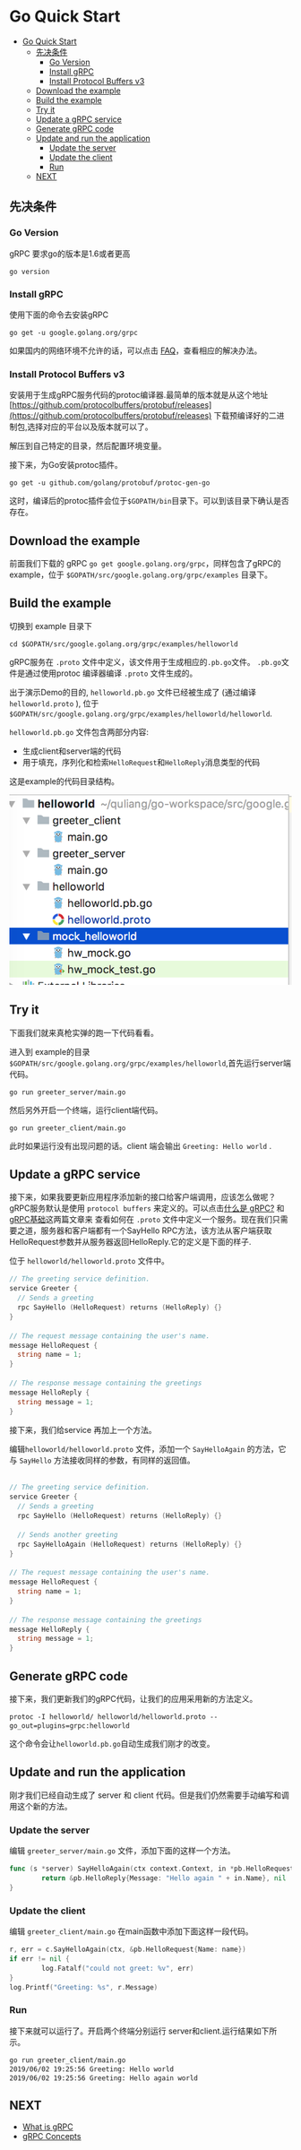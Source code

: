 # Go Quick Start
<!-- TOC -->

- [Go Quick Start](#go-quick-start)
  - [先决条件](#%E5%85%88%E5%86%B3%E6%9D%A1%E4%BB%B6)
    - [Go Version](#go-version)
    - [Install gRPC](#install-grpc)
    - [Install Protocol Buffers v3](#install-protocol-buffers-v3)
  - [Download the example](#download-the-example)
  - [Build the example](#build-the-example)
  - [Try it](#try-it)
  - [Update a gRPC service](#update-a-grpc-service)
  - [Generate gRPC code](#generate-grpc-code)
  - [Update and run the application](#update-and-run-the-application)
    - [Update the server](#update-the-server)
    - [Update the client](#update-the-client)
    - [Run](#run)
  - [NEXT](#next)

## 先决条件
<!-- /TOC -->
### Go Version

gRPC 要求go的版本是1.6或者更高

```shell
go version
```

### Install gRPC

使用下面的命令去安装gRPC

```shell
go get -u google.golang.org/grpc
```

如果国内的网络环境不允许的话，可以点击 [FAQ](https://github.com/grpc/grpc-go#FAQ)，查看相应的解决办法。

### Install Protocol Buffers v3

安装用于生成gRPC服务代码的protoc编译器.最简单的版本就是从这个地址  [https://github.com/protocolbuffers/protobuf/releases](https://github.com/protocolbuffers/protobuf/releases) 下载预编译好的二进制包,选择对应的平台以及版本就可以了。

解压到自己特定的目录，然后配置环境变量。

接下来，为Go安装protoc插件。

```shell
go get -u github.com/golang/protobuf/protoc-gen-go
```

这时，编译后的protoc插件会位于`$GOPATH/bin`目录下。可以到该目录下确认是否存在。

## Download the example

前面我们下载的 gRPC `go get google.golang.org/grpc`，同样包含了gRPC的example，位于 `$GOPATH/src/google.golang.org/grpc/examples` 目录下。

## Build the example

切换到 example 目录下

```shell
cd $GOPATH/src/google.golang.org/grpc/examples/helloworld
```

gRPC服务在 `.proto` 文件中定义，该文件用于生成相应的`.pb.go`文件。 `.pb.go`文件是通过使用protoc 编译器编译 `.proto` 文件生成的。

出于演示Demo的目的, `helloworld.pb.go` 文件已经被生成了 (通过编译 `helloworld.proto` ), 位于 `$GOPATH/src/google.golang.org/grpc/examples/helloworld/helloworld`.

`helloworld.pb.go` 文件包含两部分内容:

- 生成client和server端的代码
- 用于填充，序列化和检索`HelloRequest`和`HelloReply`消息类型的代码

这是example的代码目录结构。  

![grpc-example](../images/grpc-example.png)

## Try it

下面我们就来真枪实弹的跑一下代码看看。

进入到 example的目录 `$GOPATH/src/google.golang.org/grpc/examples/helloworld`,首先运行server端代码。

```shell
go run greeter_server/main.go
```

然后另外开启一个终端，运行client端代码。

```shell
go run greeter_client/main.go

```

此时如果运行没有出现问题的话。client 端会输出 `Greeting: Hello world` .

## Update a gRPC service

接下来，如果我要更新应用程序添加新的接口给客户端调用，应该怎么做呢？gRPC服务默认是使用 `protocol buffers` 来定义的。可以点击[什么是 gRPC?](what-grpc.md) 和 [gRPC基础](grpc-basic.md)这两篇文章来 查看如何在 `.proto` 文件中定义一个服务。现在我们只需要之道，服务器和客户端都有一个SayHello RPC方法，该方法从客户端获取HelloRequest参数并从服务器返回HelloReply.它的定义是下面的样子.

位于 `helloworld/helloworld.proto` 文件中。

```go
// The greeting service definition.
service Greeter {
  // Sends a greeting
  rpc SayHello (HelloRequest) returns (HelloReply) {}
}

// The request message containing the user's name.
message HelloRequest {
  string name = 1;
}

// The response message containing the greetings
message HelloReply {
  string message = 1;
}

```

接下来，我们给service 再加上一个方法。  

编辑`helloworld/helloworld.proto` 文件，添加一个 `SayHelloAgain` 的方法，它与 `SayHello` 方法接收同样的参数，有同样的返回值。

```go

// The greeting service definition.
service Greeter {
  // Sends a greeting
  rpc SayHello (HelloRequest) returns (HelloReply) {}

  // Sends another greeting
  rpc SayHelloAgain (HelloRequest) returns (HelloReply) {}
}

// The request message containing the user's name.
message HelloRequest {
  string name = 1;
}

// The response message containing the greetings
message HelloReply {
  string message = 1;
}

```

## Generate gRPC code

接下来，我们更新我们的gRPC代码，让我们的应用采用新的方法定义。

```shell
protoc -I helloworld/ helloworld/helloworld.proto --go_out=plugins=grpc:helloworld
```

这个命令会让`helloworld.pb.go`自动生成我们刚才的改变。

## Update and run the application

刚才我们已经自动生成了 server 和 client 代码。但是我们仍然需要手动编写和调用这个新的方法。  

### Update the server

编辑 `greeter_server/main.go` 文件，添加下面的这样一个方法。

```go
func (s *server) SayHelloAgain(ctx context.Context, in *pb.HelloRequest) (*pb.HelloReply, error) {
        return &pb.HelloReply{Message: "Hello again " + in.Name}, nil
}
```

### Update the client

编辑 `greeter_client/main.go` 在main函数中添加下面这样一段代码。

```go
r, err = c.SayHelloAgain(ctx, &pb.HelloRequest{Name: name})
if err != nil {
        log.Fatalf("could not greet: %v", err)
}
log.Printf("Greeting: %s", r.Message)
```

### Run

接下来就可以运行了。开启两个终端分别运行 server和client.运行结果如下所示。

```shell
go run greeter_client/main.go
2019/06/02 19:25:56 Greeting: Hello world
2019/06/02 19:25:56 Greeting: Hello again world
```

## NEXT

- [What is gRPC](what-grpc.md)
- [gRPC Concepts](grpc-concepts.md)
